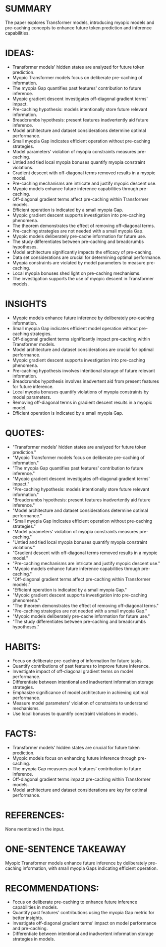 # SUMMARY
The paper explores Transformer models, introducing myopic models and pre-caching concepts to enhance future token prediction and inference capabilities.

# IDEAS:
- Transformer models' hidden states are analyzed for future token prediction.
- Myopic Transformer models focus on deliberate pre-caching of information.
- The myopia Gap quantifies past features' contribution to future inference.
- Myopic gradient descent investigates off-diagonal gradient terms' impact.
- Pre-caching hypothesis: models intentionally store future relevant information.
- Breadcrumbs hypothesis: present features inadvertently aid future inference.
- Model architecture and dataset considerations determine optimal performance.
- Small myopia Gap indicates efficient operation without pre-caching strategies.
- Model parameters' violation of myopia constraints measures pre-caching.
- Untied and tied local myopia bonuses quantify myopia constraint violations.
- Gradient descent with off-diagonal terms removed results in a myopic model.
- Pre-caching mechanisms are intricate and justify myopic descent use.
- Myopic models enhance future inference capabilities through pre-caching.
- Off-diagonal gradient terms affect pre-caching within Transformer models.
- Efficient operation is indicated by a small myopia Gap.
- Myopic gradient descent supports investigation into pre-caching phenomena.
- The theorem demonstrates the effect of removing off-diagonal terms.
- Pre-caching strategies are not needed with a small myopia Gap.
- Myopic models deliberately pre-cache information for future use.
- The study differentiates between pre-caching and breadcrumbs hypotheses.
- Model architecture significantly impacts the efficacy of pre-caching.
- Data set considerations are crucial for determining optimal performance.
- Myopia constraints are violated by model parameters to measure pre-caching.
- Local myopia bonuses shed light on pre-caching mechanisms.
- The investigation supports the use of myopic descent in Transformer models.

# INSIGHTS
- Myopic models enhance future inference by deliberately pre-caching information.
- Small myopia Gap indicates efficient model operation without pre-caching strategies.
- Off-diagonal gradient terms significantly impact pre-caching within Transformer models.
- Model architecture and dataset considerations are crucial for optimal performance.
- Myopic gradient descent supports investigation into pre-caching phenomena.
- Pre-caching hypothesis involves intentional storage of future relevant information.
- Breadcrumbs hypothesis involves inadvertent aid from present features for future inference.
- Local myopia bonuses quantify violations of myopia constraints by model parameters.
- Removing off-diagonal terms in gradient descent results in a myopic model.
- Efficient operation is indicated by a small myopia Gap.

# QUOTES:
- "Transformer models' hidden states are analyzed for future token prediction."
- "Myopic Transformer models focus on deliberate pre-caching of information."
- "The myopia Gap quantifies past features' contribution to future inference."
- "Myopic gradient descent investigates off-diagonal gradient terms' impact."
- "Pre-caching hypothesis: models intentionally store future relevant information."
- "Breadcrumbs hypothesis: present features inadvertently aid future inference."
- "Model architecture and dataset considerations determine optimal performance."
- "Small myopia Gap indicates efficient operation without pre-caching strategies."
- "Model parameters' violation of myopia constraints measures pre-caching."
- "Untied and tied local myopia bonuses quantify myopia constraint violations."
- "Gradient descent with off-diagonal terms removed results in a myopic model."
- "Pre-caching mechanisms are intricate and justify myopic descent use."
- "Myopic models enhance future inference capabilities through pre-caching."
- "Off-diagonal gradient terms affect pre-caching within Transformer models."
- "Efficient operation is indicated by a small myopia Gap."
- "Myopic gradient descent supports investigation into pre-caching phenomena."
- "The theorem demonstrates the effect of removing off-diagonal terms."
- "Pre-caching strategies are not needed with a small myopia Gap."
- "Myopic models deliberately pre-cache information for future use."
- "The study differentiates between pre-caching and breadcrumbs hypotheses."

# HABITS:
- Focus on deliberate pre-caching of information for future tasks.
- Quantify contributions of past features to improve future inference.
- Investigate impact of off-diagonal gradient terms on model performance.
- Differentiate between intentional and inadvertent information storage strategies.
- Emphasize significance of model architecture in achieving optimal performance.
- Measure model parameters' violation of constraints to understand mechanisms.
- Use local bonuses to quantify constraint violations in models.

# FACTS:
- Transformer models' hidden states are crucial for future token prediction.
- Myopic models focus on enhancing future inference through pre-caching.
- The myopia Gap measures past features' contribution to future inference.
- Off-diagonal gradient terms impact pre-caching within Transformer models.
- Model architecture and dataset considerations are key for optimal performance.

# REFERENCES:
None mentioned in the input.

# ONE-SENTENCE TAKEAWAY
Myopic Transformer models enhance future inference by deliberately pre-caching information, with small myopia Gaps indicating efficient operation.

# RECOMMENDATIONS:
- Focus on deliberate pre-caching to enhance future inference capabilities in models.
- Quantify past features' contributions using the myopia Gap metric for better insights.
- Investigate off-diagonal gradient terms' impact on model performance and pre-caching.
- Differentiate between intentional and inadvertent information storage strategies in models.